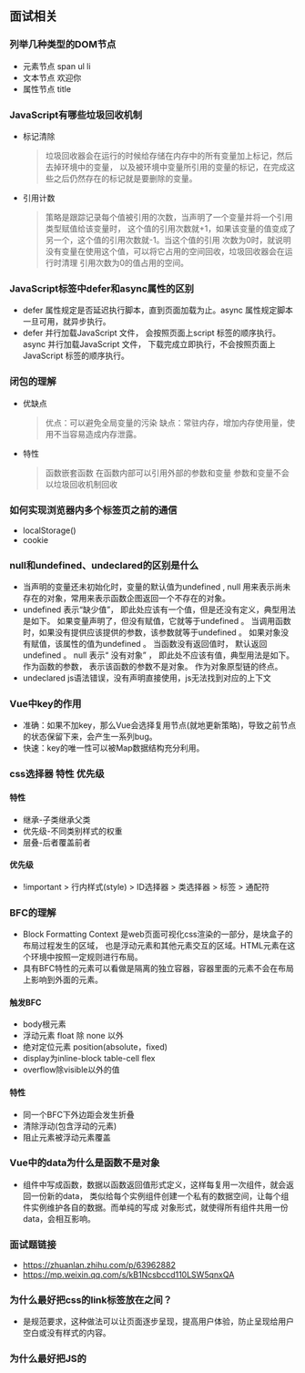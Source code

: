 ## 面试相关

### 列举几种类型的DOM节点
* 元素节点 span ul li
* 文本节点 <span>欢迎你</span>
* 属性节点 title 

### JavaScript有哪些垃圾回收机制
* 标记清除
  > 垃圾回收器会在运行的时候给存储在内存中的所有变量加上标记，然后去掉环境中的变量，
    以及被环境中变量所引用的变量的标记，在完成这些之后仍然存在的标记就是要删除的变量。
* 引用计数
  > 策略是跟踪记录每个值被引用的次数，当声明了一个变量并将一个引用类型赋值给该变量时，
    这个值的引用次数就+1，如果该变量的值变成了另一个，这个值的引用次数就-1。当这个值的引用
    次数为0时，就说明没有变量在使用这个值，可以将它占用的空间回收，垃圾回收器会在运行时清理
    引用次数为0的值占用的空间。

### JavaScript标签中defer和async属性的区别
* defer 属性规定是否延迟执行脚本，直到页面加载为止。async 属性规定脚本一旦可用，就异步执行。
* defer 并行加载JavaScript 文件， 会按照页面上script 标签的顺序执行。async 并行加载JavaScript 文件，
  下载完成立即执行，不会按照页面上JavaScript 标签的顺序执行。

### 闭包的理解
* 优缺点
  > 优点：可以避免全局变量的污染
  > 缺点：常驻内存，增加内存使用量，使用不当容易造成内存泄露。
* 特性
  > 函数嵌套函数
  > 在函数内部可以引用外部的参数和变量
  > 参数和变量不会以垃圾回收机制回收

### 如何实现浏览器内多个标签页之前的通信
* localStorage()
* cookie

### null和undefined、undeclared的区别是什么
* 当声明的变量还未初始化时，变量的默认值为undefined ,
  null 用来表示尚未存在的对象，常用来表示函数企图返回一个不存在的对象。
* undefined 表示“缺少值”， 即此处应该有一个值，但是还没有定义，典型用法是如下。
    如果变量声明了，但没有赋值，它就等于undefined 。
    当调用函数时，如果没有提供应该提供的参数，该参数就等于undefined 。
    如果对象没有赋值，该属性的值为undefined 。
    当函数没有返回值时， 默认返回undefined 。
  null 表示“ 没有对象” ， 即此处不应该有值，典型用法是如下。
    作为函数的参数， 表示该函数的参数不是对象。
    作为对象原型链的终点。
* undeclared js语法错误，没有声明直接使用，js无法找到对应的上下文

### Vue中key的作用
* 准确：如果不加key，那么Vue会选择复用节点(就地更新策略)，导致之前节点的状态保留下来，会产生一系列bug。
* 快速：key的唯一性可以被Map数据结构充分利用。

### css选择器 特性 优先级
#### 特性
* 继承-子类继承父类
* 优先级-不同类别样式的权重
* 层叠-后者覆盖前者
#### 优先级
* !important > 行内样式(style) > ID选择器 > 类选择器 > 标签 > 通配符

### BFC的理解
* Block Formatting Context 是web页面可视化css渲染的一部分，是块盒子的布局过程发生的区域，
  也是浮动元素和其他元素交互的区域。HTML元素在这个环境中按照一定规则进行布局。
* 具有BFC特性的元素可以看做是隔离的独立容器，容器里面的元素不会在布局上影响到外面的元素。
#### 触发BFC
* body根元素
* 浮动元素 float 除 none 以外
* 绝对定位元素 position(absolute，fixed)
* display为inline-block table-cell flex
* overflow除visible以外的值
#### 特性
* 同一个BFC下外边距会发生折叠
* 清除浮动(包含浮动的元素)
* 阻止元素被浮动元素覆盖

### Vue中的data为什么是函数不是对象
* 组件中写成函数，数据以函数返回值形式定义，这样每复用一次组件，就会返回一份新的data，
  类似给每个实例组件创建一个私有的数据空间，让每个组件实例维护各自的数据。而单纯的写成
  对象形式，就使得所有组件共用一份data，会相互影响。

### 面试题链接
* https://zhuanlan.zhihu.com/p/63962882
* https://mp.weixin.qq.com/s/kB1Ncsbccd110LSW5qnxQA

### 为什么最好把css的link标签放在<head>之间？
* 是规范要求，这种做法可以让页面逐步呈现，提高用户体验，防止呈现给用户空白或没有样式的内容。
### 为什么最好把JS的<script>标签放在<body/>之前，有例外吗？
* 脚本在下载和执行期间会阻止HTML解析，把script放在底部保证HTML首先完成解析，将页面尽早
  呈现给用户。
* 例外情况是脚本里包含document.write()

### 请简述JavaScript中的this  如何确定this指向

### SPA(single-page application)的理解及优缺点
* SPA只在页面初始化时加载相应的html，js和css。一旦页面加载完成，SPA不会因为用户的操作而
  重新加载或跳转，而是利用路由机制实现HTML内容的切换、UI与用户的交互，避免页面重新加载。
* 优点
  > 用户体验好，页面流畅，内容的改变不会重新加载整个页面，避免了不必要的跳转和重新渲染
  > 相对于服务器压力较小
  > 前后端职责分离，架构清晰。
* 缺点
  > 初次加载消耗多，资源一次性统一加载
  > 前进后退路由管理，不能使用浏览器的前进后退功能，所有页面的切换需要自己建立堆栈管理
  > SEO难度较大

### Vue单向数据流的理解
* 所有的prop都使得父子prop之间形成一个单向下行绑定，父级prop的更新会向下流动到子组件中，
  反之则不行。这样可以阻止子组件改变父组件的状态，从而导致应用数据流难以理解。每次父组件
  prop值更新时，子组件所有的prop都将刷新为最新的值。子组件想要修改父组件的prop，只能通过
  $emit派发一个自定义事件，父组件可在该事件中触发prop更新。

### computed和watch的区别
* computed 计算属性，依赖其他属性值，并且值有缓存，避免了每次获取时都要重新计算，只有它依赖的属性值发生变化时，下一次获取
  computed的值才会重新计算
* watch 更多的是观察的作用，类似于某些数据的监听回调，每当监听的数据变化时都会执行回调操作

### 可以在哪些生命周期内调用异步请求
* created(), beforeMount(), mounted() 因为这三个钩子函数中的data已经创建，可以将服务器端的数据进行赋值
* 建议在created()调用
  > 能更快的获取服务端数据，减少页面loading时间
  > 服务器端渲染(SSR)不支持beforeMount(), mounted()钩子函数

### keep-alive的理解
* <keep-alive>包裹动态组件时，会缓存不活动的组件实例，而不是销毁它们。自身不会渲染一个DOM元素，也不会出现在父组件链中
* 当组件在<keep-alive>内被切换时，它的activated()和deactivated()这两个生命周期函数将会被执行
* include 和 exclude 属性允许组件有条件的缓存，可用逗号分隔符，正则表达式，数组标识；匹配首先检查组件自身的name选项，
  如果name选项不可用，则匹配它的局部注册名称(父组件components选项的键值)。匿名组件不能被匹配
* max 最多可以缓存多少组件实例。一旦这个数字达到了，在新实例创建之前，已缓存组件中最久没有被访问的实例会被销毁掉

### 深入响应式原理
* 当把一个普通的JavaScript对象传入Vue实例作为data选项，Vue将遍历此对象所有的属性，并使用 
  Object.defineProperty()(2.x版本， 3.x版本使用proxy)
  把这些属性全部转为 getter/setter。这些 getter/setter 对用户不可见，但是在内部他们让Vue追踪依赖，在属性被访问和
  修改时通知变更。每个组件实例都对应一个 watcher 实例，它会在组件渲染的过程中把接触过的数据属性记录为依赖，之后当依赖
  项的 setter 触发时，会通知 watcher，从而使它关联的组件重新渲染。

### SSR
* 默认情况下，可以在浏览器中输出Vue组件，进行生成DOM和操作DOM。然而，也可以将同一个组件渲染为服务器端的html字符串，
  将它们直接发送到浏览器，最后将这些静态标记激活为客户端完全可以交互的应用程序。
 

